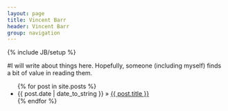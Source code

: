 ```yaml
---
layout: page
title: Vincent Barr
header: Vincent Barr
group: navigation
---
```

{% include JB/setup %}

#I will write about things here. Hopefully, someone (including myself) finds a bit of value in reading them.

<ul class="posts">
  {% for post in site.posts %}
    <li><span>{{ post.date | date_to_string }}</span> &raquo; <a href="{{ BASE_PATH }}{{ post.url }}">{{ post.title }}</a></li>
  {% endfor %}
</ul>

